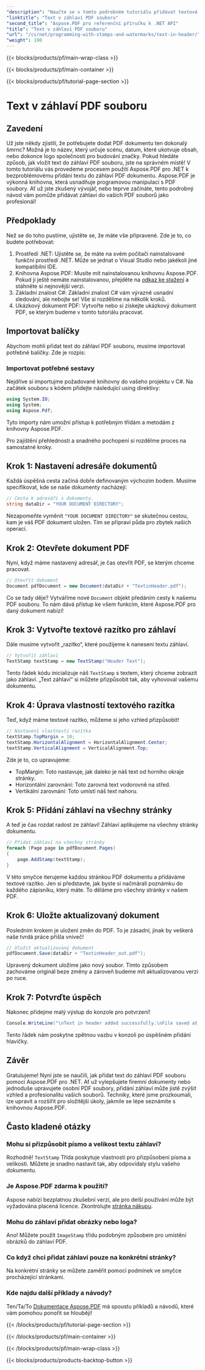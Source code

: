 ```yaml
---
"description": "Naučte se v tomto podrobném tutoriálu přidávat textové záhlaví do PDF souborů pomocí Aspose.PDF pro .NET. Vylepšete své dokumenty efektivně a účinně."
"linktitle": "Text v záhlaví PDF souboru"
"second_title": "Aspose.PDF pro referenční příručku k .NET API"
"title": "Text v záhlaví PDF souboru"
"url": "/cs/net/programming-with-stamps-and-watermarks/text-in-header/"
"weight": 190
---
```


{{< blocks/products/pf/main-wrap-class >}}

{{< blocks/products/pf/main-container >}}

{{< blocks/products/pf/tutorial-page-section >}}

# Text v záhlaví PDF souboru

## Zavedení

Už jste někdy zjistili, že potřebujete dodat PDF dokumentu ten dokonalý šmrnc? Možná je to název, který určuje scénu, datum, které ukotvuje obsah, nebo dokonce logo společnosti pro budování značky. Pokud hledáte způsob, jak vložit text do záhlaví PDF souboru, jste na správném místě! V tomto tutoriálu vás provedeme procesem použití Aspose.PDF pro .NET k bezproblémovému přidání textu do záhlaví PDF dokumentu. Aspose.PDF je výkonná knihovna, která usnadňuje programovou manipulaci s PDF soubory. Ať už jste zkušený vývojář, nebo teprve začínáte, tento podrobný návod vám pomůže přidávat záhlaví do vašich PDF souborů jako profesionál!

## Předpoklady

Než se do toho pustíme, ujistěte se, že máte vše připravené. Zde je to, co budete potřebovat:

1. Prostředí .NET: Ujistěte se, že máte na svém počítači nainstalované funkční prostředí .NET. Může se jednat o Visual Studio nebo jakékoli jiné kompatibilní IDE.
2. Knihovna Aspose.PDF: Musíte mít nainstalovanou knihovnu Aspose.PDF. Pokud ji ještě nemáte nainstalovanou, přejděte na [odkaz ke stažení](https://releases.aspose.com/pdf/net/) a stáhněte si nejnovější verzi.
3. Základní znalost C#: Základní znalost C# vám výrazně usnadní sledování, ale nebojte se! Vše si rozdělíme na několik kroků.
4. Ukázkový dokument PDF: Vytvořte nebo si získejte ukázkový dokument PDF, se kterým budeme v tomto tutoriálu pracovat.

## Importovat balíčky

Abychom mohli přidat text do záhlaví PDF souboru, musíme importovat potřebné balíčky. Zde je rozpis:

### Importovat potřebné sestavy

Nejdříve si importujme požadované knihovny do vašeho projektu v C#. Na začátek souboru s kódem přidejte následující using direktivy:

```csharp
using System.IO;
using System;
using Aspose.Pdf;
```

Tyto importy nám umožní přístup k potřebným třídám a metodám z knihovny Aspose.PDF.

Pro zajištění přehlednosti a snadného pochopení si rozdělme proces na samostatné kroky.

## Krok 1: Nastavení adresáře dokumentů

Každá úspěšná cesta začíná dobře definovaným výchozím bodem. Musíme specifikovat, kde se naše dokumenty nacházejí:

```csharp
// Cesta k adresáři s dokumenty.
string dataDir = "YOUR DOCUMENT DIRECTORY";
```

Nezapomeňte vyměnit `"YOUR DOCUMENT DIRECTORY"` se skutečnou cestou, kam je váš PDF dokument uložen. Tím se připraví půda pro zbytek našich operací.

## Krok 2: Otevřete dokument PDF

Nyní, když máme nastavený adresář, je čas otevřít PDF, se kterým chceme pracovat.

```csharp
// Otevřít dokument
Document pdfDocument = new Document(dataDir + "TextinHeader.pdf");
```

Co se tady děje? Vytváříme nové `Document` objekt předáním cesty k našemu PDF souboru. To nám dává přístup ke všem funkcím, které Aspose.PDF pro daný dokument nabízí!

## Krok 3: Vytvořte textové razítko pro záhlaví

Dále musíme vytvořit „razítko“, které použijeme k nanesení textu záhlaví.

```csharp
// Vytvořit záhlaví
TextStamp textStamp = new TextStamp("Header Text");
```

Tento řádek kódu inicializuje náš `TextStamp` s textem, který chceme zobrazit jako záhlaví. „Text záhlaví“ si můžete přizpůsobit tak, aby vyhovoval vašemu dokumentu. 

## Krok 4: Úprava vlastností textového razítka

Teď, když máme textové razítko, můžeme si jeho vzhled přizpůsobit!

```csharp
// Nastavení vlastností razítka
textStamp.TopMargin = 10;
textStamp.HorizontalAlignment = HorizontalAlignment.Center;
textStamp.VerticalAlignment = VerticalAlignment.Top;
```

Zde je to, co upravujeme:
- TopMargin: Toto nastavuje, jak daleko je náš text od horního okraje stránky.
- Horizontální zarovnání: Toto zarovná text vodorovně na střed.
- Vertikální zarovnání: Toto umístí náš text nahoru.

## Krok 5: Přidání záhlaví na všechny stránky

A teď je čas rozdat radost ze záhlaví! Záhlaví aplikujeme na všechny stránky dokumentu.

```csharp
// Přidat záhlaví na všechny stránky
foreach (Page page in pdfDocument.Pages)
{
    page.AddStamp(textStamp);
}
```

V této smyčce iterujeme každou stránkou PDF dokumentu a přidáváme textové razítko. Jen si představte, jak byste si načmárali poznámku do každého zápisníku, který máte. To děláme pro všechny stránky v našem PDF.

## Krok 6: Uložte aktualizovaný dokument

Posledním krokem je uložení změn do PDF. To je zásadní, jinak by veškerá naše tvrdá práce přišla vniveč!

```csharp
// Uložit aktualizovaný dokument
pdfDocument.Save(dataDir + "TextinHeader_out.pdf");
```

Upravený dokument uložíme jako nový soubor. Tímto způsobem zachováme originál beze změny a zároveň budeme mít aktualizovanou verzi po ruce.

## Krok 7: Potvrďte úspěch

Nakonec přidejme malý výstup do konzole pro potvrzení!

```csharp
Console.WriteLine("\nText in header added successfully.\nFile saved at " + dataDir);
```

Tento řádek nám poskytne zpětnou vazbu v konzoli po úspěšném přidání hlavičky.

## Závěr

Gratulujeme! Nyní jste se naučili, jak přidat text do záhlaví PDF souboru pomocí Aspose.PDF pro .NET. Ať už vylepšujete firemní dokumenty nebo jednoduše upravujete osobní PDF soubory, přidání záhlaví může jistě zvýšit vzhled a profesionalitu vašich souborů. Techniky, které jsme prozkoumali, lze upravit a rozšířit pro složitější úkoly, jakmile se lépe seznámíte s knihovnou Aspose.PDF.

## Často kladené otázky

### Mohu si přizpůsobit písmo a velikost textu záhlaví?
Rozhodně! `TextStamp` Třída poskytuje vlastnosti pro přizpůsobení písma a velikosti. Můžete je snadno nastavit tak, aby odpovídaly stylu vašeho dokumentu.

### Je Aspose.PDF zdarma k použití?
Aspose nabízí bezplatnou zkušební verzi, ale pro delší používání může být vyžadována placená licence. Zkontrolujte [stránka nákupu](https://purchase.aspose.com/buy).

### Mohu do záhlaví přidat obrázky nebo loga?
Ano! Můžete použít `ImageStamp` třídu podobným způsobem pro umístění obrázků do záhlaví PDF.

### Co když chci přidat záhlaví pouze na konkrétní stránky?
Na konkrétní stránky se můžete zaměřit pomocí podmínek ve smyčce procházející stránkami.

### Kde najdu další příklady a návody?
Ten/Ta/To [Dokumentace Aspose.PDF](https://reference.aspose.com/pdf/net/) má spoustu příkladů a návodů, které vám pomohou ponořit se hlouběji!

{{< /blocks/products/pf/tutorial-page-section >}}

{{< /blocks/products/pf/main-container >}}

{{< /blocks/products/pf/main-wrap-class >}}

{{< blocks/products/products-backtop-button >}}
